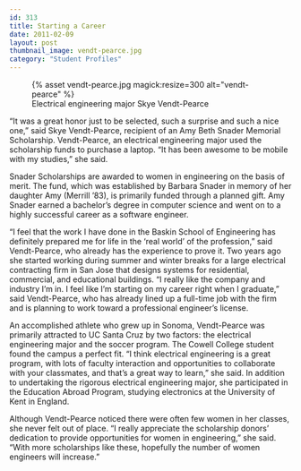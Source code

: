```yaml
---
id: 313
title: Starting a Career
date: 2011-02-09
layout: post
thumbnail_image: vendt-pearce.jpg
category: "Student Profiles"
---
```

<figure class="inline-image right">
{% asset vendt-pearce.jpg magick:resize=300 alt="vendt-pearce" %}<figcaption>Electrical engineering major Skye Vendt-Pearce</figcaption></figure>

&#8220;It was a great honor just to be selected, such a surprise and such a nice one,&#8221; said Skye Vendt-Pearce, recipient of an Amy Beth Snader Memorial Scholarship. Vendt-Pearce, an electrical engineering major used the scholarship funds to purchase a laptop. &#8220;It has been awesome to be mobile with my studies,&#8221; she said.

Snader Scholarships are awarded to women in engineering on the basis of merit. The fund, which was established by Barbara Snader in memory of her daughter Amy (Merrill &#8217;83), is primarily funded through a planned gift. Amy Snader earned a bachelor&#8217;s degree in computer science and went on to a highly successful career as a software engineer.

&#8220;I feel that the work I have done in the Baskin School of Engineering has definitely prepared me for life in the &#8216;real world&#8217; of the profession,&#8221; said Vendt-Pearce, who already has the experience to prove it. Two years ago she started working during summer and winter breaks for a large electrical contracting firm in San Jose that designs systems for residential, commercial, and educational buildings. &#8220;I really like the company and industry I&#8217;m in. I feel like I&#8217;m starting on my career right when I graduate,&#8221; said Vendt-Pearce, who has already lined up a full-time job with the firm and is planning to work toward a professional engineer&#8217;s license.

An accomplished athlete who grew up in Sonoma, Vendt-Pearce was primarily attracted to UC Santa Cruz by two factors: the electrical engineering major and the soccer program. The Cowell College student found the campus a perfect fit. &#8220;I think electrical engineering is a great program, with lots of faculty interaction and opportunities to collaborate with your classmates, and that&#8217;s a great way to learn,&#8221; she said. In addition to undertaking the rigorous electrical engineering major, she participated in the Education Abroad Program, studying electronics at the University of Kent in England.

Although Vendt-Pearce noticed there were often few women in her classes, she never felt out of place. &#8220;I really appreciate the scholarship donors&#8217; dedication to provide opportunities for women in engineering,&#8221; she said. &#8220;With more scholarships like these, hopefully the number of women engineers will increase.&#8221;
